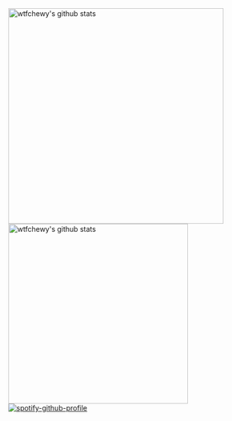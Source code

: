<img align="left" width="430" height="auto" alt="wtfchewy's github stats" src="https://github-readme-stats.vercel.app/api?username=wtfchewy&hide_border=true&title_color=0ff54c&icon_color=0ff54c&text_color=c9d1d9&bg_color=0d1117&show_icons=true;count_private=true&amp;include_all_commits=true">

<img align="left" width="359" height="auto" alt="wtfchewy's github stats" src="https://github-readme-stats.vercel.app/api/top-langs/?username=wtfchewy&hide_border=true&title_color=0ff54c&icon_color=0ff54c&text_color=c9d1d9&bg_color=0d1117&layout=compact&amp;show_icons=true&amp;">

[![spotify-github-profile](https://spotify-github-profile.vercel.app/api/view?uid=z11hhakmgdzkbjvr1sg13o1r7&cover_image=true&theme=default)](https://github.com/kittinan/spotify-github-profile)
